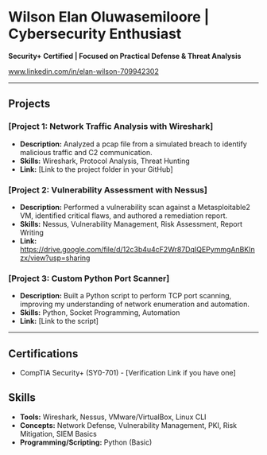 # Wilson Elan Oluwasemiloore | Cybersecurity Enthusiast

**Security+ Certified | Focused on Practical Defense & Threat Analysis**

www.linkedin.com/in/elan-wilson-709942302

---

## Projects

### [Project 1: Network Traffic Analysis with Wireshark]
*   **Description:** Analyzed a pcap file from a simulated breach to identify malicious traffic and C2 communication.
*   **Skills:** Wireshark, Protocol Analysis, Threat Hunting
*   **Link:** [Link to the project folder in your GitHub]

### [Project 2: Vulnerability Assessment with Nessus]
*   **Description:** Performed a vulnerability scan against a Metasploitable2 VM, identified critical flaws, and authored a remediation report.
*   **Skills:** Nessus, Vulnerability Management, Risk Assessment, Report Writing
*   **Link:** https://drive.google.com/file/d/12c3b4u4cF2Wr87DqIQEPymmgAnBKInzx/view?usp=sharing

### [Project 3: Custom Python Port Scanner]
*   **Description:** Built a Python script to perform TCP port scanning, improving my understanding of network enumeration and automation.
*   **Skills:** Python, Socket Programming, Automation
*   **Link:** [Link to the script]

---
## Certifications
*   CompTIA Security+ (SY0-701) - [Verification Link if you have one]

## Skills
*   **Tools:** Wireshark, Nessus, VMware/VirtualBox, Linux CLI
*   **Concepts:** Network Defense, Vulnerability Management, PKI, Risk Mitigation, SIEM Basics
*   **Programming/Scripting:** Python (Basic)
